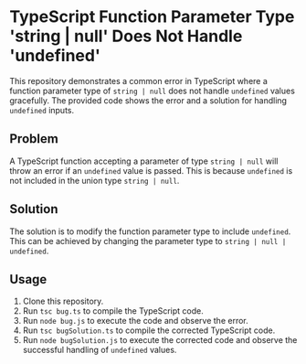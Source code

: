 # TypeScript Function Parameter Type 'string | null' Does Not Handle 'undefined'

This repository demonstrates a common error in TypeScript where a function parameter type of `string | null` does not handle `undefined` values gracefully. The provided code shows the error and a solution for handling `undefined` inputs. 

## Problem

A TypeScript function accepting a parameter of type `string | null` will throw an error if an `undefined` value is passed.  This is because `undefined` is not included in the union type `string | null`.

## Solution

The solution is to modify the function parameter type to include `undefined`. This can be achieved by changing the parameter type to `string | null | undefined`.

## Usage

1. Clone this repository.
2. Run `tsc bug.ts` to compile the TypeScript code.
3. Run `node bug.js` to execute the code and observe the error.
4. Run `tsc bugSolution.ts` to compile the corrected TypeScript code.
5. Run `node bugSolution.js` to execute the corrected code and observe the successful handling of `undefined` values.
